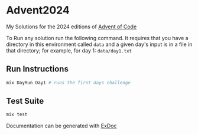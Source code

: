 # Advent2024

My Solutions for the 2024 editions of [Advent of Code](https://adventofcode.com)

To Run any solution run the following command. It requires that you have a directory in this environment called `data` and a given day's input is in a file in that directory; for example, for day 1: `data/day1.txt`

## Run Instructions

```bash
mix DayRun Day1 # runs the first days challenge
```

## Test Suite
```bash
mix test
```

Documentation can be generated with [ExDoc](https://github.com/elixir-lang/ex_doc)

